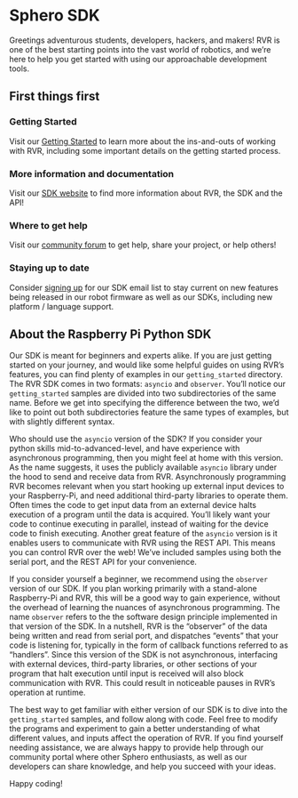 # Sphero SDK

Greetings adventurous students, developers, hackers, and makers!  RVR is one of the best starting points into the vast world of robotics, and we’re here to help you get started with using our approachable development tools.

## First things first

### Getting Started

Visit our [Getting Started](https://sdk.sphero.com/getting_started) to learn more about the ins-and-outs of working with RVR, including some important details on the getting started process.

### More information and documentation

Visit our [SDK website](https://sdk.sphero.com) to find more information about RVR, the SDK and the API!

### Where to get help

Visit our [community forum](https://community.sphero.com/c/advanced-programming) to get help, share your project, or help others!

### Staying up to date

Consider [signing up](https://sdk.sphero.com/sign-up) for our SDK email list to stay current on new features being released in our robot firmware as well as our SDKs, including new platform / language support.  

## About the Raspberry Pi Python SDK

Our SDK is meant for beginners and experts alike. If you are just getting started on your journey, and would like some helpful guides on using RVR’s features, you can find plenty of examples in our `getting_started` directory.  The RVR SDK comes in two formats: `asyncio` and `observer`. You’ll notice our `getting_started` samples are divided into two subdirectories of the same name.  Before we get into specifying the difference between the two, we’d like to point out both subdirectories feature the same types of examples, but with slightly different syntax.

Who should use the `asyncio` version of the SDK? If you consider your python skills mid-to-advanced-level, and have experience with asynchronous programming, then you might feel at home with this version.  As the name suggests, it uses the publicly available `asyncio` library under the hood to send and receive data from RVR.  Asynchronously programming RVR becomes relevant when you start hooking up external input devices to your Raspberry-Pi, and need additional third-party libraries to operate them.  Often times the code to get input data from an external device halts execution of a program until the data is acquired.  You’ll likely want your code to continue executing in parallel, instead of waiting for the device code to finish executing.  Another great feature of the `asyncio` version is it enables users to communicate with RVR using the REST API.   This means you can control RVR over the web!  We’ve included samples using both the serial port, and the REST API for your convenience.

If you consider yourself a beginner, we recommend using the `observer` version of our SDK.  If you plan working primarily with a stand-alone Raspberry-Pi and RVR, this will be a good way to gain experience, without the overhead of learning the nuances of asynchronous programming.  The name `observer` refers to the the software design principle implemented in that version of the SDK.  In a nutshell, RVR is the “observer” of the data being written and read from serial port, and dispatches “events” that your code is listening for, typically in the form of callback functions referred to as “handlers”.  Since this version of the SDK is not asynchronous, interfacing with external devices, third-party libraries, or other sections of your program that halt execution until input is received will also block communication with RVR.  This could result in noticeable pauses in RVR’s operation at runtime.

The best way to get familiar with either version of our SDK is to dive into the `getting_started` samples, and follow along with code.  Feel free to modify the programs and experiment to gain a better understanding of what different values, and inputs affect the operation of RVR.  If you find yourself needing assistance, we are always happy to provide help through our community portal where other Sphero enthusiasts, as well as our developers can share knowledge, and help you succeed with your ideas.

Happy coding!
